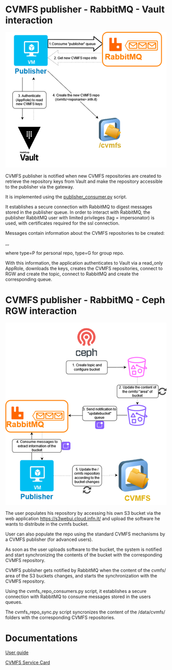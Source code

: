 

# CVMFS publisher - RabbitMQ - Vault interaction

![ScreenShot](images/Publisher-vault-interaction.png)

CVMFS publisher is notified when new CVMFS repositories are created to retrieve the repository keys from Vault and make the repository accessible to the publisher via the gateway.

It is implemented using the [publisher_consumer.py](https://baltig.infn.it/infn-cloud/wp6/cvmfs-publisher/-/blob/main/scripts/publisher_consumer.py?ref_type=heads) script. 

It establishes a secure connection with RabbitMQ to digest messages stored in the publisher queue.
In order to interact with RabbitMQ, the publisher RabbitMQ user with limited privileges (tag = impersonator) is used, with certificates required for the ssl connection.
        
Messages contain information about the CVMFS repositories to be created:

<AAI name>,<iam subject>,<repo-name>,<type>

where type=P for personal repo, type=G for group repo.

With this information, the application authenticates to Vault via a read_only AppRole, downloads the keys, creates the CVMFS repositories, connect to RGW and create the topic, connect to RabbitMQ and create the corresponding queue. 



# CVMFS publisher - RabbitMQ - Ceph RGW interaction

![ScreenShot](images/Cephrwg-rabbitmq-publisher.png)


The user populates his repository by accessing his own S3 bucket via the web application https://s3webui.cloud.infn.it/ and upload the software he wants to distribute in the cvmfs bucket. 

User can also populate the repo using the standard CVMFS mechanisms by a CVMFS publisher (for advanced users).

As soon as the user uploads software to the bucket, the system is notified and start synchronizing the contents of the bucket with the corresponding CVMFS repository.

CVMFS publisher gets notified by RabbitMQ when the content of the cvmfs/ area of the S3 buckets changes, and starts the synchronization with the CVMFS repository.

Using the cvmfs_repo_consumers.py script, it establishes a secure connection with RabbitMQ to consume messages stored in the users queues.

The cvmfs_repo_sync.py script syncronizes the content of the /data/cvmfs/<reponame> folders with the corresponding CVMFS repositories.


# Documentations

[User guide](https://confluence.infn.it/display/INFNCLOUD/Software+Management+user+guide)

[CVMFS Service Card](https://confluence.infn.it/display/INFNCLOUD/CVMFS+Service+Card)